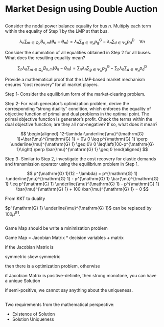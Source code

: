 
# Market Design using Double Auction

##

Consider the nodal power balance equality for bus $n$. Multiply each term within the equality of Step 1 by the LMP at that bus.

$$
\lambda_{n} \sum_{m \in \Omega_{n}} B_{n, m}\left(\theta_{n} - \theta_{m}\right) = \lambda_{n} \sum_{g \in \Psi_{n}} p_{g}^{\mathrm{G}} - \lambda_{n} \sum_{d \in \Psi_{n}} p_{d}^{\mathrm{D}} \quad \forall n
$$

Consider the summation of all equalities obtained in Step 2 for all buses. What does the resulting equality mean?

$$
\sum_{n} \lambda_{n} \sum_{m \in \Omega_{n}} B_{n, m}\left(\theta_{n} - \theta_{m}\right) = \sum_{n} \lambda_{n} \sum_{g \in \Psi_{n}} p_{g}^{\mathrm{G}} - \sum_{n}  \lambda_{n} \sum_{d \in \Psi_{n}} p_{d}^{\mathrm{D}}
$$

Provide a mathematical proof that the LMP‐based market mechanism ensures “cost recovery” for all market players.

Step 1‐ Consider the equilibrium form of the market‐clearing problem.

Step 2‐ For each generator’s optimization problem, derive the corresponding “strong duality” condition, which enforces the equality of objective function of primal and dual problems in the optimal point. The primal objective function is generator’s profit. Check the terms within the dual objective function; are they all non‐negative? If so, what does it mean?

$$ \begin{aligned}
  12-\lambda-\underline{\mu}^{\mathrm{G} 1}+\bar{\mu}^{\mathrm{G} 1} = 0\\
  0 \leq p^{\mathrm{G} 1} \perp \underline{\mu}^{\mathrm{G} 1} \geq 0\\
  0 \leq\left(100-p^{\mathrm{G} 1}\right) \perp \bar{\mu}^{\mathrm{G} 1} \geq 0
\end{aligned} $$

Step 3‐ Similar to Step 2, investigate the cost recovery for elastic demands and transmission operator using the equilibrium problem in Step 1.

$$
p^{\mathrm{G} 1}(12 - \lambda) = p^{\mathrm{G} 1} \underline{\mu}^{\mathrm{G} 1} - p^{\mathrm{G} 1} \bar{\mu}^{\mathrm{G} 1} \leq p^{\mathrm{G} 1} \underline{\mu}^{\mathrm{G} 1} - p^{\mathrm{G} 1} \bar{\mu}^{\mathrm{G} 1} + 100 \bar{\mu}^{\mathrm{G} 1} = 0
$$

From KKT to duality

$p^{\mathrm{G} 1} \underline{\mu}^{\mathrm{G} 1}$ can be replaced by $100 \bar{\mu}^{\mathrm{G} 1}$.

##

Game Map should be write a minimization problem

Game Map = Jacobian Matrix * decision variables + matrix

if the Jacobian Matrix  is

symmetric
skew symmetric

then there is a optimization problem, otherwise

if Jacobian Matrix is positive-definite, then strong monotone, you can have a unique Solution

if semi-positive, we cannot say anything about the uniqueness.

##

Two requirements from the mathematical perspective:

- Existence of Solution
- Solution Uniqueness
